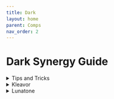 ```yaml
---
title: Dark
layout: home
parent: Comps
nav_order: 2
---
```


# Dark Synergy Guide

<details>
<summary>Tips and Tricks</summary>
<br>
<h3>Early Game</h3>
<ul>
  <li>Dark region is very helpful and also enables you to play wild</li>
  <li>Sprigatito is the strongest 1 cost unit in the game. A few copies of it is a huge signal to stay open to dark</li>
  <li>Collect as many Black Glasses as possible. You would like at least one Reaper's Cloth + Scope Lens + crit item combo, and all other crit dps items are great</li>
  <li>Flame orb and Dark Stone are also high value items</li>
  <li>Uncommon add picks are just filler, but rare and epics are very important in vertical dark</li>
  <li>Ideally you fully itemize one early game carry like Sprigatito, Seedot, or an uncommon that you can sell later to repurpose its items.</li>
  <li>The crit cast combo is very powerful, and you will likely want to put it on your legendary or unique, so just slam it early if you get it</li>
  <li>Kleavor is very powerful. Bug is a good backup if you can't get a dark portal. Also worth going for if there are other dark players</li>
  <li>If grimer is added and you are in dark region, hold it in case you get Grimer/Spiritomb/Darkrai</li>
  <li>Morpeko is the best unique if you have crit cast. It will carry every board until the lategame. If you get Galarian Moltres or Darkrai sell it to itemize them, otherwise keep it forever</li>
</ul>
<h3>Mid Game</h3>
<ul>
  <li>Dark is one of the best comps to transition into off the unique portal</li>
  <li>Prioritize getting to level 7 and dark 7</li>
  <li>If you are in dark region and have Absol, consider holding gold to roll down on PvE rounds. You are looking for Rockruff, Galarian Zigzagoon, Poochyena, and Alolan Ratatta</li>
</ul>
<h3>Late Game</h3>
<ul>
  <li>Your carries will usually be some combination of:
    <ul>
      <li><b>Your unique and legendary Pokemon</b></li>
      <li><b>Tyranitar</b></li>
      <li><b>Bisharp</b></li>
      <li><b>Incineroar</b></li>
    </ul>
  </li>
  <li>Galarian Moltres and Darkrai want crit cast, and are the best options if you have it</li>
  <li>Dark Lugia is an option if you are against weather setters like Castform</li>
  <li>If you have Deino and Roaring Moon you can fit in a dragon. This is especially good with Tyrunt or Bagon</li>
</ul>
</details>

<details>
<summary>Kleavor</summary>
<br>
<ul>
  <li>If you pick Scyther, it is looking for Black Augarite to evolve (drag item onto Scyther)</li>
  <li>This requires that the dominant synergy on the board be dark, with at least 8 dark Pokemon total between you and your opponent, AND you must have at least rock 2</li>
  <li>Check your opponents boards for dark Pokemon (does not need to be the full synergy). If you can run rock 2 and have the total number of dark Pokemon be at least 8 against them, this will give you Black Augarite</li>
  <li>If no opponents are running dark Pokemon, you will need to get to level 8 and have a Dark Stone to run 8 dark Pokemon and rock 2 yourself</li>
  <li>There are 4 Dark/Rock Pokemon:
    <ul>
      <li><b>Larvitar</b> - Must have</li>
      <li><b>Lycanroc Night</b> - Has a similar condition as Kleavor. Great to have around or use as your 2nd rock type while building Kleavor, because if you finish them you can easily get Dark 7 Rock 4</li>
      <li><b>Lunatone</b> - Not possible with Kleavor without repeat ball. Great unique to take for the same reasons</li>
      <li><b>Kleavor</b> - This is the guy you are making</li>
    </ul>
  </li>
</ul>
</details>

<details>
<summary>Lunatone</summary>
<br>
<ul>
  <li>Lunatone sets night weather, and is Dark/Rock, which means you will always win the weather war</li>
  <li>Its ability low impact and if you put it in the back it will deal 0 damage and die last. Therefore, its best to get on Rock synergy and put it in the front to tank</li>
  <li>You want to be running Larvitar anyway, so this is a free way to get on Rock 2 while maximizing Dark synergy in the mid game</li>
  <li>Getting Rock 4/6 is good, if you can do so while maintaining Dark 7. One Dark Stone will let you do this on level 8 and run dark type Ryhorn + 1 filler (Geodude or Onix is best to dig)</li>
</ul>
<img src="../assets/images/lunatone_dark_rock.png" alt="Lunatone Board" style="height:220px;">
<img src="../assets/images/lunatone_dark_rock_synergies.png" alt="Lunatone Synergies" style="height:220px;">
</details>